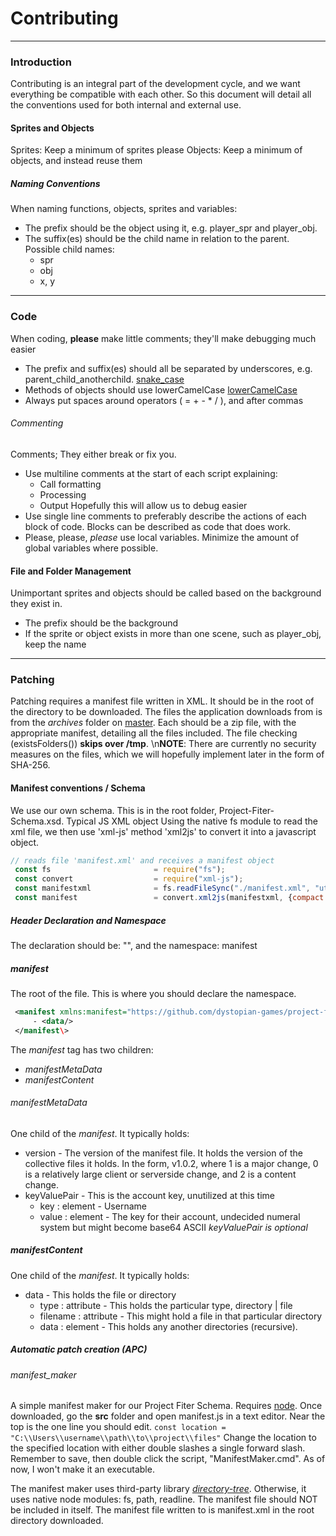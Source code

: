 # Contributing
---
### Introduction
Contributing is an integral part of the development cycle, and we want everything be compatible with each other. 
So this document will detail all the conventions used for both internal and external use.
#### Sprites and Objects
Sprites: Keep a minimum of sprites please
Objects: Keep a minimum of objects, and instead reuse them
##### Naming Conventions
When naming functions, objects, sprites and variables:
* The prefix should be the object using it, e.g. player_spr and player_obj.
* The suffix(es) should be the child name in relation to the parent. Possible child names:
  - spr
  - obj
  - x, y
---
### Code
When coding, **please** make little comments; they'll make debugging much easier
* The prefix and suffix(es) should all be separated by underscores, e.g. parent_child_anotherchild. [snake_case](https://en.wikipedia.org/wiki/Snake_case)
* Methods of objects should use lowerCamelCase [lowerCamelCase](https://en.wikipedia.org/wiki/Camel_case)
* Always put spaces around operators ( = + - * / ), and after commas

###### Commenting
Comments; They either break or fix you.
* Use multiline comments at the start of each script explaining:
  - Call formatting
  - Processing
  - Output
  Hopefully this will allow us to debug easier
* Use single line comments to preferably describe the actions of each block of code.
  Blocks can be described as code that does work.
* Please, please, *please* use local variables. Minimize the amount of global variables where possible.

#### File and Folder Management
Unimportant sprites and objects should be called based on the background they exist in.
* The prefix should be the background
* If the sprite or object exists in more than one scene, such as player_obj, keep the name
---
### Patching
Patching requires a manifest file written in XML. It should be in the root of the directory to be downloaded. The files the application downloads from is from the *archives* folder on [master](https://github.com/dystopian-games/project-fiter/tree/master). Each should be a zip file, with the appropriate manifest, detailing all the files included. The file checking (existsFolders()) **skips over /tmp**.
\n**NOTE**: There are currently no security measures on the files, which we will hopefully implement later in the form of SHA-256.
#### Manifest conventions / Schema
We use our own schema. This is in the root folder, Project-Fiter-Schema.xsd.
Typical JS XML object
Using the native fs module to read the xml file, we then use 'xml-js' method 'xml2js' to convert it into a javascript object.  
```js
// reads file 'manifest.xml' and receives a manifest object 
 const fs                       = require("fs");  
 const convert                  = require("xml-js");  
 const manifestxml              = fs.readFileSync("./manifest.xml", "utf8");  
 const manifest                 = convert.xml2js(manifestxml, {compact: true, alwaysArray: true});
```
##### Header Declaration and Namespace
The declaration should be: "<?xml version="1.0" encoding="UTF-8" ?>", and the namespace: manifest
##### manifest
The root of the file. This is where you should declare the namespace.  
```xml
 <manifest xmlns:manifest="https://github.com/dystopian-games/project-fiter/tree/master/archives">  
     - <data/>  
 </manifest\>
```
The *manifest* tag has two children:
* *manifestMetaData*
* *manifestContent*
###### manifestMetaData
One child of the *manifest*. It typically holds:
* version - The version of the manifest file. It holds the version of the collective files it holds. In the form, v1.0.2, where 1 is a major change, 0 is a relatively large client or serverside change, and 2 is a content change.
* keyValuePair - This is the account key, unutilized at this time
  - key : element - Username
  - value : element - The key for their account, undecided numeral system but might become base64 ASCII
*keyValuePair is optional*
##### manifestContent
One child of the *manifest*. It typically holds:
* data - This holds the file or directory
  - type : attribute - This holds the particular type, directory | file
  - filename : attribute - This might hold a file in that particular directory
  - data : element - This holds any another directories (recursive).
##### Automatic patch creation (APC)
###### manifest_maker
A simple manifest maker for our Project Fiter Schema. Requires [node](https://nodejs.org/en/). Once downloaded, go the **src** folder and open manifest.js in a text editor. Near the top is the one line you should edit. 
```const location = "C:\\Users\\username\\path\\to\\project\\files"```
Change the location to the specified location with either double slashes a single forward slash. Remember to save, then double click the script, "ManifestMaker.cmd". As of now, I won't make it an executable.

The manifest maker uses third-party library *[directory-tree](https://www.npmjs.com/package/directory-tree)*. Otherwise, it uses native node modules: fs, path, readline.
The manifest file should NOT be included in itself. The manifest file written to is manifest.xml in the root directory downloaded.
